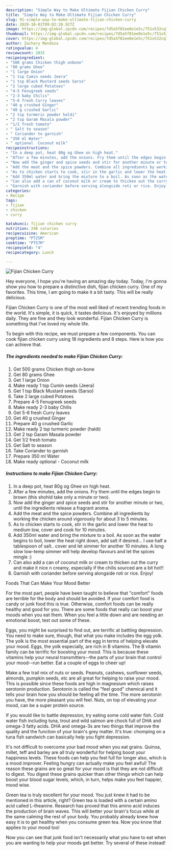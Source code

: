 ```yaml
---
description: "Simple Way to Make Ultimate Fijian Chicken Curry"
title: "Simple Way to Make Ultimate Fijian Chicken Curry"
slug: 91-simple-way-to-make-ultimate-fijian-chicken-curry
date: 2020-10-01T09:02:20.927Z
image: https://img-global.cpcdn.com/recipes/7d5a5f81ee0e1e5c/751x532cq70/fijian-chicken-curry-recipe-main-photo.jpg
thumbnail: https://img-global.cpcdn.com/recipes/7d5a5f81ee0e1e5c/751x532cq70/fijian-chicken-curry-recipe-main-photo.jpg
cover: https://img-global.cpcdn.com/recipes/7d5a5f81ee0e1e5c/751x532cq70/fijian-chicken-curry-recipe-main-photo.jpg
author: Zachary Mendoza
ratingvalue: 4
reviewcount: 2015
recipeingredient:
- "500 grams Chicken thigh onbone"
- "80 grams Ghee"
- "1 large Onion"
- "1 tsp Cumin seeds Jeera"
- "1 tsp Black Mustard seeds Sarso"
- "2 large cubed Potatoes"
- "4-5 Fenugreek seeds"
- "2-3 baby Chilis"
- "5-6 fresh Curry leaves"
- "40 g crushed Ginger"
- "40 g crushed Garlic"
- "2 tsp turmeric powder haldi"
- "2 tsp Garam Masala powder"
- "1/2 fresh tomato"
- " Salt to season"
- " Coriander to garnish"
- "350 ml Water"
- " optional  Coconut milk"
recipeinstructions:
- "In a deep pot, heat 80g og Ghee on high heat."
- "After a few minutes, add the onions. Fry them until the edges begin to brown (this shohld take only a minute or two)."
- "Now add the ginger and spice seeds and stir for another minute or two, until the ingredients release a fragrant aroma."
- "Add the meat and the spice powders. Combine all ingredients by working the chicken around vigorously for about 3 to 5 minutes."
- "As to chicken starts to cook, stir in the garlic and lower the heat to medium low, cover and cook for 10 minutes."
- "Add 350ml water and bring the mixture to a boil. As soon as the water begins to boil, lower the heat right down, add salt if desired... I use half a tablespoon of salt.. cover and let simmer for another 10 minutes. A long slow low-temp simmer will help develop flavours and let the spices mingle :)"
- "Can also add a can of coconut milk or cream to thicken out the curry and make it nice n creamy, especially if the chilis sourced are a bit hot!!"
- "Garnish with coriander before serving alongside roti or rice. Enjoy!"
categories:
- Recipe
tags:
- fijian
- chicken
- curry

katakunci: fijian chicken curry 
nutrition: 248 calories
recipecuisine: American
preptime: "PT25M"
cooktime: "PT57M"
recipeyield: "4"
recipecategory: Lunch

---
```



![Fijian Chicken Curry](https://img-global.cpcdn.com/recipes/7d5a5f81ee0e1e5c/751x532cq70/fijian-chicken-curry-recipe-main-photo.jpg)

Hey everyone, I hope you're having an amazing day today. Today, I'm gonna show you how to prepare a distinctive dish, fijian chicken curry. One of my favorites. This time, I am going to make it a bit tasty. This will be really delicious.

Fijian Chicken Curry is one of the most well liked of recent trending foods in the world. It's simple, it is quick, it tastes delicious. It's enjoyed by millions daily. They are fine and they look wonderful. Fijian Chicken Curry is something that I've loved my whole life.




To begin with this recipe, we must prepare a few components. You can cook fijian chicken curry using 18 ingredients and 8 steps. Here is how you can achieve that.

<!--inarticleads1-->

##### The ingredients needed to make Fijian Chicken Curry:

1. Get 500 grams Chicken thigh on-bone
1. Get 80 grams Ghee
1. Get 1 large Onion
1. Make ready 1 tsp Cumin seeds (Jeera)
1. Get 1 tsp Black Mustard seeds (Sarso)
1. Take 2 large cubed Potatoes
1. Prepare 4-5 Fenugreek seeds
1. Make ready 2-3 baby Chilis
1. Get 5-6 fresh Curry leaves
1. Get 40 g crushed Ginger
1. Prepare 40 g crushed Garlic
1. Make ready 2 tsp turmeric powder (haldi)
1. Get 2 tsp Garam Masala powder
1. Get 1/2 fresh tomato
1. Get  Salt to season
1. Take  Coriander to garnish
1. Prepare 350 ml Water
1. Make ready  optional - Coconut milk




<!--inarticleads2-->

##### Instructions to make Fijian Chicken Curry:

1. In a deep pot, heat 80g og Ghee on high heat.
1. After a few minutes, add the onions. Fry them until the edges begin to brown (this shohld take only a minute or two).
1. Now add the ginger and spice seeds and stir for another minute or two, until the ingredients release a fragrant aroma.
1. Add the meat and the spice powders. Combine all ingredients by working the chicken around vigorously for about 3 to 5 minutes.
1. As to chicken starts to cook, stir in the garlic and lower the heat to medium low, cover and cook for 10 minutes.
1. Add 350ml water and bring the mixture to a boil. As soon as the water begins to boil, lower the heat right down, add salt if desired... I use half a tablespoon of salt.. cover and let simmer for another 10 minutes. A long slow low-temp simmer will help develop flavours and let the spices mingle :)
1. Can also add a can of coconut milk or cream to thicken out the curry and make it nice n creamy, especially if the chilis sourced are a bit hot!!
1. Garnish with coriander before serving alongside roti or rice. Enjoy!




Foods That Can Make Your Mood Better


For the most part, people have been taught to believe that "comfort" foods are terrible for the body and should be avoided. If your comfort food is candy or junk food this is true. Otherwise, comfort foods can be really healthy and good for you. There are some foods that really can boost your moods when you eat them. When you feel a little down and are needing an emotional boost, test out some of these.

Eggs, you might be surprised to find out, are terrific at battling depression. You need to make sure, though, that what you make includes the egg yolk. The yolk is the most essential part of the egg in terms of helping elevate your mood. Eggs, the yolk especially, are rich in B vitamins. The B vitamin family can be terrific for boosting your mood. This is because these vitamins help your neural transmitters--the parts of your brain that control your mood--run better. Eat a couple of eggs to cheer up!

Make a few trail mix of nuts or seeds. Peanuts, cashews, sunflower seeds, almonds, pumpkin seeds, etc are all great for helping to raise your mood. This is possible since these foods are high in magnesium which raises serotonin production. Serotonin is called the "feel good" chemical and it tells your brain how you should be feeling all the time. The more serotonin you have, the more pleasant you will feel. Nuts, on top of elevating your mood, can be a super protein source.

If you would like to battle depression, try eating some cold water fish. Cold water fish including tuna, trout and wild salmon are chock full of DHA and omega-3 fatty acids. DHA and omega-3s are two things that improve the quality and the function of your brain's grey matter. It's true: chomping on a tuna fish sandwich can basically help you fight depression. 

It's not difficult to overcome your bad mood when you eat grains. Quinoa, millet, teff and barley are all truly wonderful for helping boost your happiness levels. These foods can help you feel full for longer also, which is a mood improver. Feeling hungry can actually make you feel awful! The reason these grains are so great for your mood is that they are not difficult to digest. You digest these grains quicker than other things which can help boost your blood sugar levels, which, in turn, helps make you feel happier, mood wise.

Green tea is truly excellent for your mood. You just knew it had to be mentioned in this article, right? Green tea is loaded with a certain amino acid called L-theanine. Research has proved that this amino acid induces the production of brain waves. This will better your brain's focus while at the same calming the rest of your body. You probably already knew how easy it is to get healthy when you consume green tea. Now you know that applies to your mood too!

Now you can see that junk food isn't necessarily what you have to eat when you are wanting to help your moods get better. Try several of these instead!


